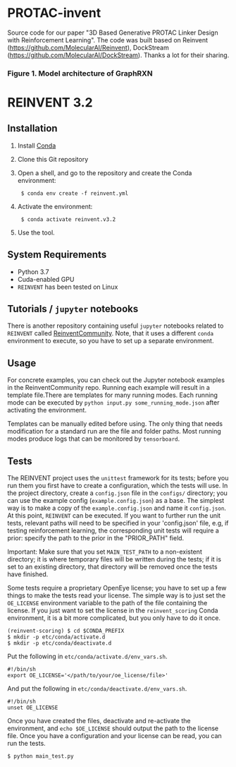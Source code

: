 # PROTAC-invent
Source code for our paper "3D Based Generative PROTAC Linker Design with Reinforcement Learning".
The code was built based on Reinvent (https://github.com/MolecularAI/Reinvent), DockStream (https://github.com/MolecularAI/DockStream).
Thanks a lot for their sharing.


### **Figure 1. Model architecture of GraphRXN</center>**


REINVENT 3.2
=================================================================================================================

Installation
-------------

1. Install [Conda](https://conda.io/projects/conda/en/latest/index.html)
2. Clone this Git repository
3. Open a shell, and go to the repository and create the Conda environment:
   
        $ conda env create -f reinvent.yml

4. Activate the environment:
   
        $ conda activate reinvent.v3.2

5. Use the tool.

     
System Requirements
-------------------

* Python 3.7
* Cuda-enabled GPU
* `REINVENT` has been tested on Linux


Tutorials / `jupyter` notebooks
-----
There is another repository containing useful `jupyter` notebooks related to `REINVENT` 
called [ReinventCommunity](https://github.com/MolecularAI/ReinventCommunity). Note, that it uses a
different `conda` environment to execute, so you have to set up a separate environment.


Usage
-----

For concrete examples, you can check out the Jupyter notebook examples in the ReinventCommunity repo.
Running each example will result in a template file.There are templates for many running modes. 
Each running mode can be executed by `python input.py some_running_mode.json` after activating the environment.
    
   Templates can be manually edited before using. The only thing that needs modification for a standard run are the file 
   and folder paths. Most running modes produce logs that can be monitored by `tensorboard`.


Tests 
-----
The REINVENT project uses the `unittest` framework for its tests; before you run them you first have to create a 
configuration, which the tests will use. In the project directory, create a `config.json` file in the `configs/` directory; 
you can use the example config (`example.config.json`) as a base. The simplest way is to make a copy of the `example.config.json`
and name it `config.json`. At this point, `REINVENT` can be executed. If you want to further run the unit tests, relevant paths 
will need to be specified in your 'config.json' file, e.g, if testing reinforcement learning, the corresponding unit tests 
will require a prior: specify the path to the prior in the "PRIOR_PATH" field.

Important: Make sure that you set `MAIN_TEST_PATH` to a non-existent directory; it is where temporary files will be
written during the tests; if it is set to an existing directory, that directory will be removed once the tests have finished.

Some tests require a proprietary OpenEye license; you have to set up a few things to make the tests read your
license.  The simple way is to just set the `OE_LICENSE` environment variable to the path of the file containing the
license.  If you just want to set the license in the `reinvent_scoring` Conda environment, it is a bit more complicated,
but you only have to do it once.

```
(reinvent-scoring) $ cd $CONDA_PREFIX
$ mkdir -p etc/conda/activate.d
$ mkdir -p etc/conda/deactivate.d
```

Put the following in `etc/conda/activate.d/env_vars.sh`.

```
#!/bin/sh
export OE_LICENSE='</path/to/your/oe_license/file>'
```

And put the following in `etc/conda/deactivate.d/env_vars.sh`.

```
#!/bin/sh
unset OE_LICENSE
```

Once you have created the files, deactivate and re-activate the environment, and `echo $OE_LICENSE` should output the
path to the license file.
Once you have a configuration and your license can be read, you can run the tests.

```
$ python main_test.py
```